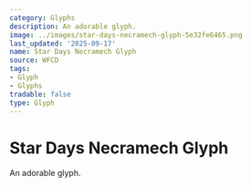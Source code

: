 ```yaml
---
category: Glyphs
description: An adorable glyph.
image: ../images/star-days-necramech-glyph-5e32fe6465.png
last_updated: '2025-09-17'
name: Star Days Necramech Glyph
source: WFCD
tags:
- Glyph
- Glyphs
tradable: false
type: Glyph
---
```


# Star Days Necramech Glyph

An adorable glyph.

